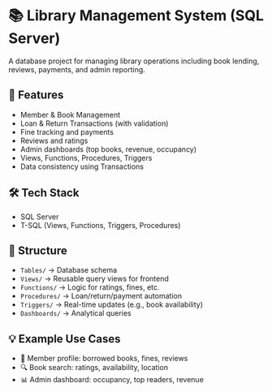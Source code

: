 # 📚 Library Management System (SQL Server)

A database project for managing library operations including book lending, reviews, payments, and admin reporting.

## 🚀 Features

- Member & Book Management
- Loan & Return Transactions (with validation)
- Fine tracking and payments
- Reviews and ratings
- Admin dashboards (top books, revenue, occupancy)
- Views, Functions, Procedures, Triggers
- Data consistency using Transactions

## 🛠 Tech Stack

- SQL Server
- T-SQL (Views, Functions, Triggers, Procedures)

## 📂 Structure

- `Tables/` → Database schema
- `Views/` → Reusable query views for frontend
- `Functions/` → Logic for ratings, fines, etc.
- `Procedures/` → Loan/return/payment automation
- `Triggers/` → Real-time updates (e.g., book availability)
- `Dashboards/` → Analytical queries

## 💡 Example Use Cases

- 📄 Member profile: borrowed books, fines, reviews
- 🔍 Book search: ratings, availability, location
- 📊 Admin dashboard: occupancy, top readers, revenue
